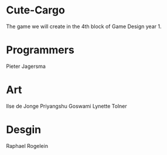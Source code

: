 # Cute-Cargo
The game we will create in the 4th block of Game Design year 1.

# Programmers
Pieter Jagersma

# Art
Ilse de Jonge
Priyangshu Goswami
Lynette Tolner

# Desgin
Raphael Rogelein
